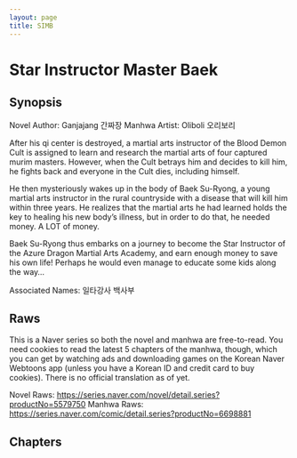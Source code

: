 ```yaml
---
layout: page
title: SIMB
---
```


# Star Instructor Master Baek

## Synopsis

Novel Author: Ganjajang 간짜장
Manhwa Artist: Oliboli 오리보리

After his qi center is destroyed, a martial arts instructor of the Blood Demon Cult is assigned to learn and research the martial arts of four captured murim masters. However, when the Cult betrays him and decides to kill him, he fights back and everyone in the Cult dies, including himself.

He then mysteriously wakes up in the body of Baek Su-Ryong, a young martial arts instructor in the rural countryside with a disease that will kill him within three years. He realizes that the martial arts he had learned holds the key to healing his new body’s illness, but in order to do that, he needed money. A LOT of money.

Baek Su-Ryong thus embarks on a journey to become the Star Instructor of the Azure Dragon Martial Arts Academy, and earn enough money to save his own life! Perhaps he would even manage to educate some kids along the way…

Associated Names: 일타강사 백사부

## Raws

This is a Naver series so both the novel and manhwa are free-to-read. You need cookies to read the latest 5 chapters of the manhwa, though, which you can get by watching ads and downloading games on the Korean Naver Webtoons app (unless you have a Korean ID and credit card to buy cookies). There is no official translation as of yet.

Novel Raws: https://series.naver.com/novel/detail.series?productNo=5579750
Manhwa Raws: https://series.naver.com/comic/detail.series?productNo=6698881

## Chapters

